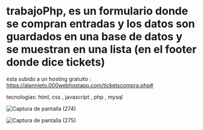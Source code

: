 # trabajoPhp, es un formulario donde se compran entradas y los datos son guardados en una base de datos y se muestran en una lista (en el footer donde dice tickets)

esta subido a un hosting gratuito : https://alannieto.000webhostapp.com/ticketscompra.php# 

tecnologías: html, css , javascript , php , mysql  

![Captura de pantalla (274)](https://github.com/alannieto07/trabajoPhp/assets/110429020/8c61841c-7aa9-41e4-9104-108222a604c8) 


![Captura de pantalla (275)](https://github.com/alannieto07/trabajoPhp/assets/110429020/ed582d24-d92d-44d6-b98d-802ea2a0e95b)
